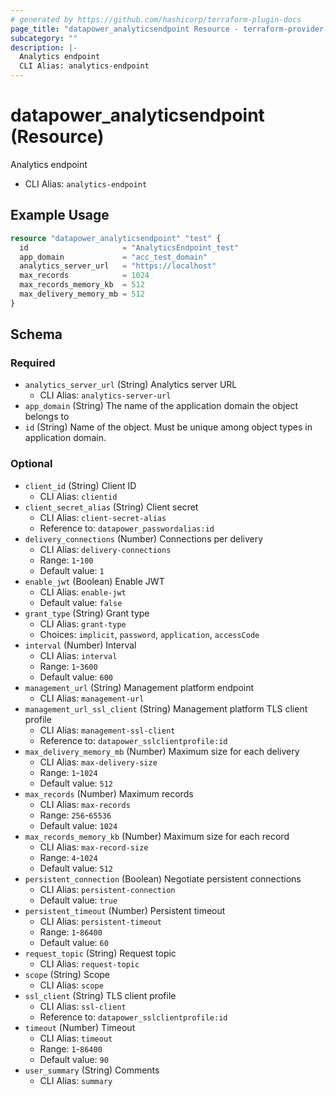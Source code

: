 ```yaml
---
# generated by https://github.com/hashicorp/terraform-plugin-docs
page_title: "datapower_analyticsendpoint Resource - terraform-provider-datapower"
subcategory: ""
description: |-
  Analytics endpoint
  CLI Alias: analytics-endpoint
---
```


# datapower_analyticsendpoint (Resource)

Analytics endpoint
  - CLI Alias: `analytics-endpoint`

## Example Usage

```terraform
resource "datapower_analyticsendpoint" "test" {
  id                     = "AnalyticsEndpoint_test"
  app_domain             = "acc_test_domain"
  analytics_server_url   = "https://localhost"
  max_records            = 1024
  max_records_memory_kb  = 512
  max_delivery_memory_mb = 512
}
```

<!-- schema generated by tfplugindocs -->
## Schema

### Required

- `analytics_server_url` (String) Analytics server URL
  - CLI Alias: `analytics-server-url`
- `app_domain` (String) The name of the application domain the object belongs to
- `id` (String) Name of the object. Must be unique among object types in application domain.

### Optional

- `client_id` (String) Client ID
  - CLI Alias: `clientid`
- `client_secret_alias` (String) Client secret
  - CLI Alias: `client-secret-alias`
  - Reference to: `datapower_passwordalias:id`
- `delivery_connections` (Number) Connections per delivery
  - CLI Alias: `delivery-connections`
  - Range: `1`-`100`
  - Default value: `1`
- `enable_jwt` (Boolean) Enable JWT
  - CLI Alias: `enable-jwt`
  - Default value: `false`
- `grant_type` (String) Grant type
  - CLI Alias: `grant-type`
  - Choices: `implicit`, `password`, `application`, `accessCode`
- `interval` (Number) Interval
  - CLI Alias: `interval`
  - Range: `1`-`3600`
  - Default value: `600`
- `management_url` (String) Management platform endpoint
  - CLI Alias: `management-url`
- `management_url_ssl_client` (String) Management platform TLS client profile
  - CLI Alias: `management-ssl-client`
  - Reference to: `datapower_sslclientprofile:id`
- `max_delivery_memory_mb` (Number) Maximum size for each delivery
  - CLI Alias: `max-delivery-size`
  - Range: `1`-`1024`
  - Default value: `512`
- `max_records` (Number) Maximum records
  - CLI Alias: `max-records`
  - Range: `256`-`65536`
  - Default value: `1024`
- `max_records_memory_kb` (Number) Maximum size for each record
  - CLI Alias: `max-record-size`
  - Range: `4`-`1024`
  - Default value: `512`
- `persistent_connection` (Boolean) Negotiate persistent connections
  - CLI Alias: `persistent-connection`
  - Default value: `true`
- `persistent_timeout` (Number) Persistent timeout
  - CLI Alias: `persistent-timeout`
  - Range: `1`-`86400`
  - Default value: `60`
- `request_topic` (String) Request topic
  - CLI Alias: `request-topic`
- `scope` (String) Scope
  - CLI Alias: `scope`
- `ssl_client` (String) TLS client profile
  - CLI Alias: `ssl-client`
  - Reference to: `datapower_sslclientprofile:id`
- `timeout` (Number) Timeout
  - CLI Alias: `timeout`
  - Range: `1`-`86400`
  - Default value: `90`
- `user_summary` (String) Comments
  - CLI Alias: `summary`
